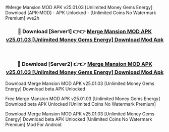 #Merge Mansion MOD APK v25.01.03 [Unlimited Money Gems Energy] Download [APK-MOD] - APK Unlocked - [Unlimited Coins No Watermark Premium] vve2h



<div align="center">

<h3>🔴 Download [Server1] 👉👉 <a href="https://momento.my/?title=Merge_Mansion_MOD_APK_v25.01.03_[Unlimited_Money_Gems_Energy]_Download">Merge Mansion MOD APK v25.01.03 [Unlimited Money Gems Energy] Download Mod Apk</a></h3><br>

<h3>🔴 Download [Server2] 👉👉 <a href="https://momento.my/?title=Merge_Mansion_MOD_APK_v25.01.03_[Unlimited_Money_Gems_Energy]_Download">Merge Mansion MOD APK v25.01.03 [Unlimited Money Gems Energy] Download Mod Apk</a></h3>
</div>



Download Merge Mansion MOD APK v25.01.03 [Unlimited Money Gems Energy] Download beta APK Unlocked

Free Merge Mansion MOD APK v25.01.03 [Unlimited Money Gems Energy] Download beta APK Unlocked [Unlimited Coins No Watermark Premium]

Download Merge Mansion MOD APK v25.01.03 [Unlimited Money Gems Energy] Download beta APK Unlocked [Unlimited Coins No Watermark Premium] Mod For Android
